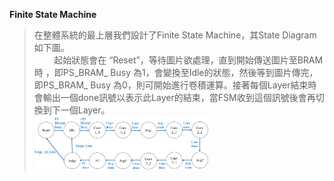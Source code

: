 **Finite State Machine**<br/>
>在整體系統的最上層我們設計了Finite State Machine，其State Diagram如下圖。<br/>
>&nbsp;&nbsp;&nbsp;&nbsp;&nbsp;&nbsp;&nbsp;&nbsp;起始狀態會在 “Reset”，等待圖片欲處理，直到開始傳送圖片至BRAM時 ，即PS_BRAM_ Busy 為1，會變換至Idle的狀態，然後等到圖片傳完，即PS_BRAM_ Busy 為0，則可開始進行卷積運算。接著每個Layer結束時會輸出一個done訊號以表示此Layer的結束，當FSM收到這個訊號後會再切換到下一個Layer。<br/>
<img src="https://github.com/AI-Hardware-Acceleration-System/Human-on-Railway-Detection-Using-Real-time-Edge-Computing-Deep-Learning-Hardware-Acceleration-System/blob/main/CNN_Software/image/Finite_Sate_Machine.png" width="60%"><br/>
